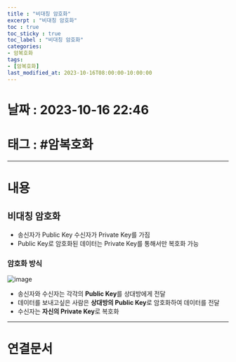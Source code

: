 ```yaml
---
title : "비대칭 암호화"
excerpt : "비대칭 암호화"
toc : true
toc_sticky : true
toc_label : "비대칭 암호화"
categories:
- 암복호화
tags:
- [암복호화]
last_modified_at: 2023-10-16T08:00:00-10:00:00
---
```


# 날짜 : 2023-10-16 22:46

# 태그 : #암복호화 
---

# 내용

## 비대칭 암호화
- 송신자가 Public Key 수신자가 Private Key를 가짐
- Public Key로 암호화된 데이터는 Private Key를 통해서만 복호화 가능

### 암호화 방식
  
![image](./../../assets/images/../../assets/Images/AsymmetricEncrypt.png)
- 송신자와 수신자는 각각의 **Public Key**를 상대방에게 전달
- 데이터를 보내고싶은 사람은 **상대방의 Public Key**로 암호화하여 데이터를 전달
- 수신자는 **자신의 Private Key**로 복호화

---

# 연결문서
